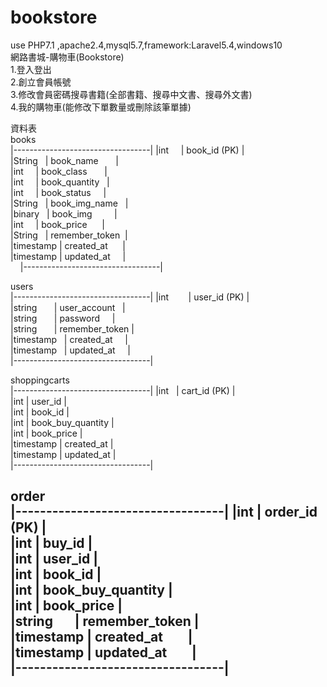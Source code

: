 # bookstore
use PHP7.1 ,apache2.4,mysql5.7,framework:Laravel5.4,windows10</br>
網路書城-購物車(Bookstore)</br>
1.登入登出</br>
2.創立會員帳號</br>
3.修改會員密碼搜尋書籍(全部書籍、搜尋中文書、搜尋外文書)</br>
4.我的購物車(能修改下單數量或刪除該筆單據)</br>

資料表</br>
books</br>
|----------------------------------|
|int		     |  book_id		(PK)     |</br>
|String		   |  book_name          |</br>
|int		     |  book_class         |</br>
|int		     |  book_quantity      |</br>
|int		     |  book_status        |</br>
|String		   |  book_img_name      |</br>
|binary		   |  book_img           |</br>
|int		     |  book_price         |</br>
|String		   |  remember_token     |</br>
|timestamp	 |  created_at         |</br> 
|timestamp	 |  updated_at         |</br>    
|----------------------------------|

users</br>
|----------------------------------|
|int	        |  user_id	(PK)     |</br>
|string       |  user_account      |</br>
|string       |  password          |</br>
|string       |  remember_token    |</br>
|timestamp    |  created_at        |</br>
|timestamp    |  updated_at        |</br>
|----------------------------------|

shoppingcarts</br>
|----------------------------------|
|int          |  cart_id  (PK)     |</br>
|int		      |  user_id           |</br>
|int		      |  book_id           |</br>
|int		      |  book_buy_quantity |</br>
|int		      |  book_price        |</br>
|timestamp    |	 created_at        |</br>
|timestamp    |	 updated_at        |</br>
|----------------------------------|

order</br>
|----------------------------------|
|int		      |  order_id  (PK)    |</br>
|int		      |  buy_id            |</br>
|int		      |  user_id           |</br>
|int		      |  book_id           |</br>
|int		      |  book_buy_quantity |</br>
|int		      |  book_price        |</br>
|string       |  remember_token    |</br>
|timestamp	  |  created_at        |</br>
|timestamp	  |  updated_at        |</br>
|----------------------------------|
------------------------------------




